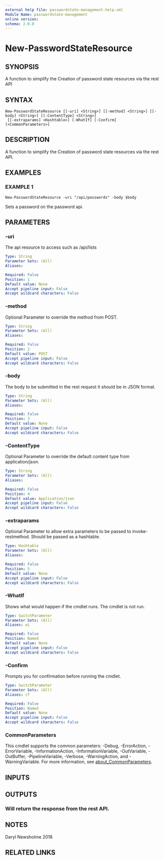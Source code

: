 ```yaml
---
external help file: passwordstate-management-help.xml
Module Name: passwordstate-management
online version:
schema: 2.0.0
---
```


# New-PasswordStateResource

## SYNOPSIS
A function to simplify the Creation of password state resources via the rest API

## SYNTAX

```
New-PasswordStateResource [[-uri] <String>] [[-method] <String>] [[-body] <String>] [[-ContentType] <String>]
 [[-extraparams] <Hashtable>] [-WhatIf] [-Confirm] [<CommonParameters>]
```

## DESCRIPTION
A function to simplify the Creation of password state resources via the rest API.

## EXAMPLES

### EXAMPLE 1
```
New-PasswordStateResource -uri "/api/passwords" -body $body
```

Sets a password on the password api.

## PARAMETERS

### -uri
The api resource to access such as /api/lists

```yaml
Type: String
Parameter Sets: (All)
Aliases:

Required: False
Position: 1
Default value: None
Accept pipeline input: False
Accept wildcard characters: False
```

### -method
Optional Parameter to override the method from POST.

```yaml
Type: String
Parameter Sets: (All)
Aliases:

Required: False
Position: 2
Default value: POST
Accept pipeline input: False
Accept wildcard characters: False
```

### -body
The body to be submitted in the rest request it should be in JSON format.

```yaml
Type: String
Parameter Sets: (All)
Aliases:

Required: False
Position: 3
Default value: None
Accept pipeline input: False
Accept wildcard characters: False
```

### -ContentType
Optional Parameter to override the default content type from application/json.

```yaml
Type: String
Parameter Sets: (All)
Aliases:

Required: False
Position: 4
Default value: Application/json
Accept pipeline input: False
Accept wildcard characters: False
```

### -extraparams
Optional Parameter to allow extra parameters to be passed to invoke-restmethod.
Should be passed as a hashtable.

```yaml
Type: Hashtable
Parameter Sets: (All)
Aliases:

Required: False
Position: 5
Default value: None
Accept pipeline input: False
Accept wildcard characters: False
```

### -WhatIf
Shows what would happen if the cmdlet runs.
The cmdlet is not run.

```yaml
Type: SwitchParameter
Parameter Sets: (All)
Aliases: wi

Required: False
Position: Named
Default value: None
Accept pipeline input: False
Accept wildcard characters: False
```

### -Confirm
Prompts you for confirmation before running the cmdlet.

```yaml
Type: SwitchParameter
Parameter Sets: (All)
Aliases: cf

Required: False
Position: Named
Default value: None
Accept pipeline input: False
Accept wildcard characters: False
```

### CommonParameters
This cmdlet supports the common parameters: -Debug, -ErrorAction, -ErrorVariable, -InformationAction, -InformationVariable, -OutVariable, -OutBuffer, -PipelineVariable, -Verbose, -WarningAction, and -WarningVariable. For more information, see [about_CommonParameters](http://go.microsoft.com/fwlink/?LinkID=113216).

## INPUTS

## OUTPUTS

### Will return the response from the rest API.
## NOTES
Daryl Newsholme 2018

## RELATED LINKS
